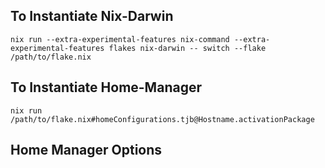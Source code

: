 ## To Instantiate Nix-Darwin

```{shell}
nix run --extra-experimental-features nix-command --extra-experimental-features flakes nix-darwin -- switch --flake /path/to/flake.nix
```

## To Instantiate Home-Manager

```{shell}
nix run /path/to/flake.nix#homeConfigurations.tjb@Hostname.activationPackage
```


## Home Manager Options


